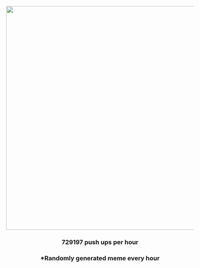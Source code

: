 <p align="center">
        <img src="https://i.redd.it/3ttjxlfmsb1a1.jpg" width="600" height="600">
        </p>
        <h3 align="center">729197 push ups per hour</h3>
        <h3 align="center">*Randomly generated meme every hour</h3>
    